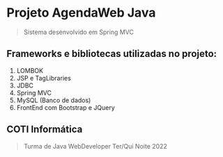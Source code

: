 # Projeto AgendaWeb Java
> Sistema desenvolvido em Spring MVC
## Frameworks e bibliotecas utilizadas no projeto:
1. LOMBOK
2. JSP e TagLibraries
3. JDBC
4. Spring MVC
5. MySQL (Banco de dados)
6. FrontEnd com Bootstrap e JQuery
## COTI Informática
> Turma de Java WebDeveloper Ter/Qui Noite 2022
